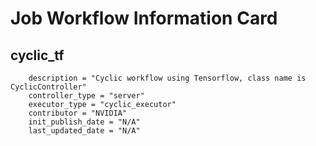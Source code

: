 # Job Workflow Information Card

 
## cyclic_tf
        description = "Cyclic workflow using Tensorflow, class name is CyclicController"
        controller_type = "server"
        executor_type = "cyclic_executor"
        contributor = "NVIDIA"
        init_publish_date = "N/A"
        last_updated_date = "N/A"
    
 
